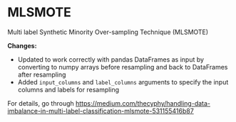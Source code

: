 # MLSMOTE
Multi label Synthetic Minority Over-sampling Technique (MLSMOTE)

**Changes:**

* Updated to work correctly with pandas DataFrames as input by converting to numpy arrays before resampling and back to DataFrames after resampling
* Added `input_columns` and `label_columns` arguments to specify the input columns and labels for resampling

For details, go through https://medium.com/thecyphy/handling-data-imbalance-in-multi-label-classification-mlsmote-531155416b87
